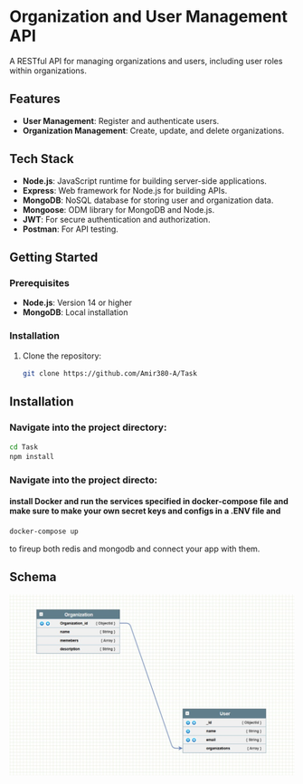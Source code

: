 # Organization and User Management API

A RESTful API for managing organizations and users, including user roles within organizations.

## Features

- **User Management**: Register and authenticate users.
- **Organization Management**: Create, update, and delete organizations.

## Tech Stack

- **Node.js**: JavaScript runtime for building server-side applications.
- **Express**: Web framework for Node.js for building APIs.
- **MongoDB**: NoSQL database for storing user and organization data.
- **Mongoose**: ODM library for MongoDB and Node.js.
- **JWT**: For secure authentication and authorization.
- **Postman**: For API testing.

## Getting Started

### Prerequisites

- **Node.js**: Version 14 or higher
- **MongoDB**: Local installation 

### Installation

1. Clone the repository:
   ```bash
   git clone https://github.com/Amir380-A/Task

## Installation

### Navigate into the project directory:
```bash
cd Task
npm install
```
### Navigate into the project directo:
#### install Docker and run the services specified in docker-compose file and make sure to make your own secret keys and configs in a .ENV file and 
```bash
docker-compose up
```
to fireup both redis and mongodb and connect your app with them.
## Schema 
![Alt Text](img/1.jpg)

